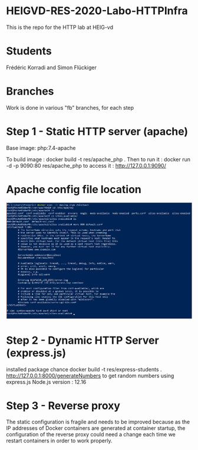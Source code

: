 # HEIGVD-RES-2020-Labo-HTTPInfra
This is the repo for the HTTP lab at HEIG-vd

# Students
Frédéric Korradi and Simon Flückiger

# Branches
Work is done in various "fb" branches, for each step

# Step 1 - Static HTTP server (apache)
Base image: php:7.4-apache

To build image : 
docker build -t res/apache_php .
Then to run it : 
docker run -d -p 9090:80 res/apache_php
to access it : http://127.0.0.1:9090/

# Apache config file location
![ApacheConfigFile](https://raw.githubusercontent.com/korradif/HEIGVD-RES-2020-Labo-HTTPInfra/master/ApacheConfigFile.png)

# Step 2 - Dynamic HTTP Server (express.js)
installed package chance
docker build -t res/express-students .
http://127.0.0.1:8000/generateNumbers to get random numbers using express.js
Node.js version : 12.16

# Step 3 - Reverse proxy
The static configuration is fragile and needs to be improved because as the IP addresses of Docker containers are generated at container startup, the configuration of the reverse proxy could need a change each time we restart containers in order to work properly.
